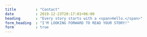 ```yaml
---
title         : "Contact"
date          : 2019-12-23T20:17:01+06:00
heading       : "Every story starts with a <span>Hello.</span>"
form_heading  : "I'M LOOKING FORWARD TO READ YOUR STORY!"
form          : true
---
```


